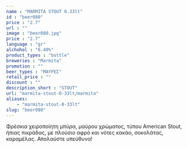 ```yaml
---
name : "MARMITA STOUT 0.33lt"
id : "beer080"
price : "2.7"
url : ""
image : "beer080.jpg"
price : "2.7"
language : "gr"
alchohol : "6.40%"
product_types : "bottle"
breweries : "Marmita"
promotion : ""
beer_types : "ΜΑΥΡΕΣ"
retail_price : ""
discount : ""
description_short : "STOUT"
url: "marmita-stout-0-33lt/marmita"
aliases: 
    - "marmita-stout-0-33lt"
slug: "beer080"
---
```


Φρέσκια χειροποίητη μπύρα, μαύρου χρώματος, τύπου American Stout, ήπιας πικράδας, με πλούσιο αφρό και νότες κακάο, σοκολάτας, καραμέλας. Απολαύστε υπεύθυνα!